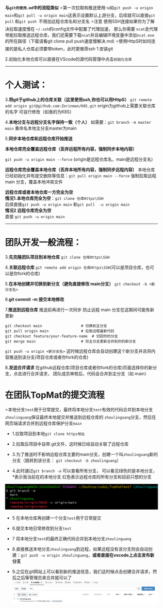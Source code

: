 **与`git的使用.md`中的流程类似**
⭐第一次拉取和推送使用-u如`git push -u origin main`和`git pull -u origin main`这表示设置默认上游分支，后续就可以直接`git pull` 和`git push `不用加远程仓库名和分支名
⭐注意 使用SSH连接如果你为了解决拉取速度慢在 `~/.ssh`的config文件中配置了代理加速， 那么你需要 `ncat`走代理带能拉取推送远程仓库，我们还需要下载`ncat`并且编辑环境变量中添加`ncat.exe`的所在路径（下载请看git clone pull push速度慢解决.md)
⭐使用HttpS时如何连接的是私人仓库必须要带token，此时更推荐ssh
1.安装git

2.初始化本地仓库可以直接在VScode的源代码管理中点击`初始化仓库`

-------
# 个人测试：

3.**将git于github上的仓库关联（这里使用ssh,你也可以用HttpS）**
 `git remote add origin git@github.com:Zorinman/K8S.git`   origin为github上需要关联仓库的名字 可自行修改（如我的为K8S）

4.**本地分支与远程分支名字保持一致（个人）**
如需要：`git branch -m master main` 重命名本地主分支master为main

5.**同步本地仓库和远程仓库开始推送**

**本地仓库完全覆盖远程仓库（丢弃远程所有内容，强制同步本地内容）**

`git push -u origin main --force` (origin是远程仓库名，main是远程分支名)

**远程仓库完全覆盖本地仓库（丢弃本地所有内容，强制同步远程内容）**
本地仓库已经初始化并有提交删除等信息：`git pull origin main --force` 强制拉取远程 main 分支，覆盖本地冲突文件

**远程仓库或者本地仓库一方完全为空**  
**情况1.本地仓库完全为空**：`git clone 仓库Https\SSH`  
后续直接`git push -u origin main` 和`git pull  -u origin main`  
**情况2 远程仓库完全为空**  
直接 `git push -u origin main`

---------------

# 团队开发一般流程：
3.**先克隆团队项目到本地仓库** `git clone 仓库Https\SSH`

4.**关联远程仓库** `git remote add origin 仓库Https\SSH`(可以是项目仓库，也可以是你fork的仓库)

5.**在本地创建并切换到新分支（避免直接修改 main分支）**
`git checkout -b <新分支名>`

6.**git commit -m 提交本地修改**

7.**推送到远程仓库**
推送前再进行一次同步 防止远程 main 分支在这期间可能有新更新
``` shell 
git checkout main                  # 切换到主分支
git pull origin main               # 拉取远程最新代码
git checkout feature/your-feature-name  # 切回你的分支
git merge main                     # 将主分支更新合并到你的新分支
```


`git push -u origin <新分支名>`
这时候远程仓库会自动创建这个新分支并且将内容推送到该分支(项目仓库或者你fork的仓库)

8.**发送合并请求**
在github远程仓库(项目仓库或者你fork的仓库)页面选择你的新分支，点击进行合并请求， 团队成员审核后，代码会合并到主分支（如 main）




# 在团队TopMat的提交流程
⭐本地分支`test`用于日常提交，最终将本地分支`test`有效的代码合并到本地分支`zhoulinguang`保证最终本地提交并推送到远程仓库的 `zhoulinguang`分支，然后在网页端请求合并到远程仓库保护分支`main`
- 1.拉取项目到本地`git clone https地址`

- 2.拉取后项目中自带.git文件，这时候已经自动关联了远程仓库

- 3.为了推送时不影响远程仓库主要的main分支，创建一个叫`zhoulinguang`新的分支（跳转到该分支： `git checkout -b zhoulinguang`）

- 4.此时通过`git branch -a` 可以查看所有分支， 可以看见绿色的是本地分支，*表示我当前在的本地分支
红色表示远程仓库的所有分支和目前只想的分支

![alt text](图片/image-9.png)


- 5 在本地仓库再创建一个分支`test`用于日常提交

- 6.提交本地日常修改到分支`test`

- 7 将本地分支`test`的最终正确代码合并到本地分支`zhoulinguang`

- 8.直接推送本地分支`zhoulinguang`到远程，如果远程没有该分支则会自动创建：`git push -u origin zhoulinguang`，**或者直接在vscode上点击发布新分支**

- 9.之后在git网站上可以看到新的推送信息，我们这时候点击创建合并请求，然后之后等管理员来合并就可以了
 ![alt text](图片/image-10.png)
